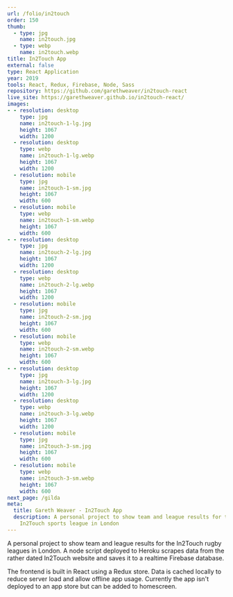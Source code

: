 ```yaml
---
url: /folio/in2touch
order: 150
thumb:
  - type: jpg
    name: in2touch.jpg
  - type: webp
    name: in2touch.webp
title: In2Touch App
external: false
type: React Application
year: 2019
tools: React, Redux, Firebase, Node, Sass
repository: https://github.com/garethweaver/in2touch-react
live_site: https://garethweaver.github.io/in2touch-react/
images:
- - resolution: desktop
    type: jpg
    name: in2touch-1-lg.jpg
    height: 1067
    width: 1200
  - resolution: desktop
    type: webp
    name: in2touch-1-lg.webp
    height: 1067
    width: 1200
  - resolution: mobile
    type: jpg
    name: in2touch-1-sm.jpg
    height: 1067
    width: 600
  - resolution: mobile
    type: webp
    name: in2touch-1-sm.webp
    height: 1067
    width: 600
- - resolution: desktop
    type: jpg
    name: in2touch-2-lg.jpg
    height: 1067
    width: 1200
  - resolution: desktop
    type: webp
    name: in2touch-2-lg.webp
    height: 1067
    width: 1200
  - resolution: mobile
    type: jpg
    name: in2touch-2-sm.jpg
    height: 1067
    width: 600
  - resolution: mobile
    type: webp
    name: in2touch-2-sm.webp
    height: 1067
    width: 600
- - resolution: desktop
    type: jpg
    name: in2touch-3-lg.jpg
    height: 1067
    width: 1200
  - resolution: desktop
    type: webp
    name: in2touch-3-lg.webp
    height: 1067
    width: 1200
  - resolution: mobile
    type: jpg
    name: in2touch-3-sm.jpg
    height: 1067
    width: 600
  - resolution: mobile
    type: webp
    name: in2touch-3-sm.webp
    height: 1067
    width: 600
next_page: /gilda
meta:
  title: Gareth Weaver - In2Touch App
  description: A personal project to show team and league results for the
    In2Touch sports league in London
---
```

A personal project to show team and league results for the In2Touch rugby
leagues in London. A node script deployed to Heroku scrapes data from the rather
dated In2Touch website and saves it to a realtime Firebase database.

The frontend is built in React using a Redux store. Data is cached locally to
reduce server load and allow offline app usage. Currently the app isn't deployed
to an app store but can be added to homescreen.
